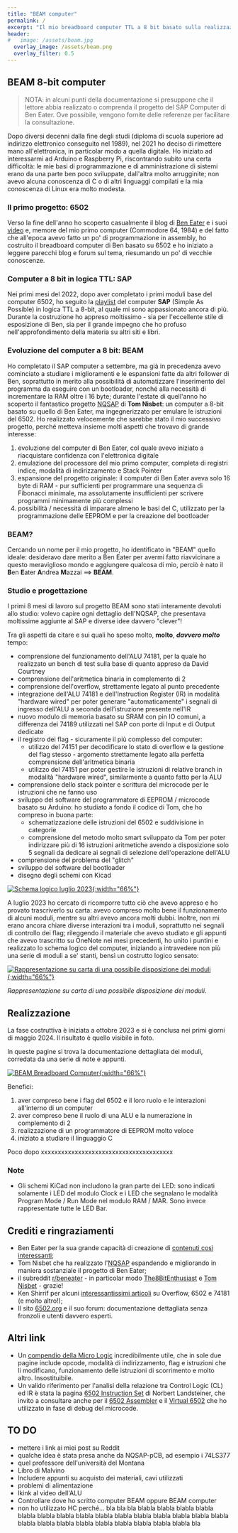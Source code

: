 ```yaml
---
title: "BEAM computer"
permalink: /
excerpt: "Il mio breadboard computer TTL a 8 bit basato sulla realizzazione di Ben Eater e sui miglioramenti di Tom Nisbet"
header:
#   image: /assets/beam.jpg
  overlay_image: /assets/beam.png
  overlay_filter: 0.5
---
```

## BEAM 8-bit computer

<!-- TLDR: vai subito alla [documentazione del BEAM 8-bit computer](https://andreamazzai.github.io/beam/) su GitHub Pages -->

>NOTA: in alcuni punti della documentazione si presuppone che il lettore abbia realizzato o comprenda il progetto del SAP Computer di Ben Eater. Ove possibile, vengono fornite delle referenze per facilitare la consultazione.

Dopo diversi decenni dalla fine degli studi (diploma di scuola superiore ad indirizzo elettronico conseguito nel 1989), nel 2021 ho deciso di rimettere mano all'elettronica, in particolar modo a quella digitale. Ho iniziato ad interessarmi ad Arduino e Raspberry Pi, riscontrando subito una certa difficoltà: le mie basi di programmazione e di amministrazione di sistemi erano da una parte ben poco sviluppate, dall'altra molto arrugginite; non avevo alcuna conoscenza di C o di altri linguaggi compilati e la mia conoscenza di Linux era molto modesta.

### Il primo progetto: 6502

Verso la fine dell'anno ho scoperto casualmente il blog di [Ben Eater](https://eater.net/) e i suoi [video](https://www.youtube.com/@BenEater/playlists) e, memore del mio primo computer (Commodore 64, 1984) e del fatto che all'epoca avevo fatto un po' di programmazione in assembly, ho costruito il breadboard computer di Ben basato su 6502 e ho iniziato a leggere parecchi blog e forum sul tema, riesumando un po' di vecchie conoscenze.

### Computer a 8 bit in logica TTL: SAP

Nei primi mesi del 2022, dopo aver completato i primi moduli base del computer 6502, ho seguito la [playlist](https://www.youtube.com/playlist?list=PLowKtXNTBypGqImE405J2565dvjafglHU) del computer **SAP** (Simple As Possible) in logica TTL a 8-bit, al quale mi sono appassionato ancora di più. Durante la costruzione ho appreso moltissimo - sia per l'eccellente stile di esposizione di Ben, sia per il grande impegno che ho profuso nell'approfondimento della materia su altri siti e libri.

### Evoluzione del computer a 8 bit: BEAM

Ho completato il SAP computer a settembre, ma già in precedenza avevo cominciato a studiare i miglioramenti e le espansioni fatte da altri follower di Ben, soprattutto in merito alla possibilità di automatizzare l'inserimento del programma da eseguire con un bootloader, nonché alla necessità di incrementare la RAM oltre i 16 byte; durante l'estate di quell'anno ho scoperto il fantastico progetto [NQSAP](https://tomnisbet.github.io/nqsap/) di **Tom Nisbet**: un computer a 8-bit basato su quello di Ben Eater, ma ingegnerizzato per emulare le istruzioni del 6502. Ho realizzato velocemente che sarebbe stato il mio successivo progetto, perché metteva insieme molti aspetti che trovavo di grande interesse:

1. evoluzione del computer di Ben Eater, col quale avevo iniziato a riacquistare confidenza con l'elettronica digitale
2. emulazione del processore del mio primo computer, completa di registri indice, modalità di indirizzamento e Stack Pointer
3. espansione del progetto originale: il computer di Ben Eater aveva solo 16 byte di RAM - pur sufficienti per programmare una sequenza di Fibonacci minimale, ma assolutamente insufficienti per scrivere programmi minimamente più complessi
4. possibilità / necessità di imparare almeno le basi del C, utilizzato per la programmazione delle EEPROM e per la creazione del bootloader

### BEAM?

Cercando un nome per il mio progetto, ho identificato in "BEAM" quello ideale: desideravo dare merito a Ben Eater per avermi fatto riavvicinare a questo meraviglioso mondo e aggiungere qualcosa di mio, perciò è nato il **B**en **E**ater **A**ndrea **M**azzai ==> **BEAM**.

### Studio e progettazione

I primi 8 mesi di lavoro sul progetto BEAM sono stati interamente devoluti allo studio: volevo capire ogni dettaglio dell'NQSAP, che presentava moltissime aggiunte al SAP e diverse idee davvero "clever"!

Tra gli aspetti da citare e sui quali ho speso molto, **molto**, ***davvero molto*** tempo:

- comprensione del funzionamento dell'ALU 74181, per la quale ho realizzato un bench di test sulla base di quanto appreso da David Courtney
- comprensione dell'aritmetica binaria in complemento di 2
- comprensione dell'overflow, strettamente legato al punto precedente
- integrazione dell'ALU 74181 e dell'Instruction Register (IR) in modalità "hardware wired" per poter generare "automaticamente" i segnali di ingresso dell'ALU a seconda dell'istruzione presente nell'IR
- nuovo modulo di memoria basato su SRAM con pin IO comuni, a differenza dei 74189 utilizzati nel SAP con porte di Input e di Output dedicate
- il registro dei flag - sicuramente il più complesso del computer:
  - utilizzo del 74151 per decodificare lo stato di overflow e la gestione del flag stesso - argomento strettamente legato alla perfetta comprensione dell'aritmetica binaria
  - utilizzo del 74151 per poter gestire le istruzioni di relative branch in modalità "hardware wired", similarmente a quanto fatto per la ALU
- comprensione dello stack pointer e scrittura del microcode per le istruzioni che ne fanno uso
- sviluppo del software del programmatore di EEPROM / microcode basato su Arduino: ho studiato a fondo il codice di Tom, che ho compreso in buona parte:
  - schematizzazione delle istruzioni del 6502 e suddivisione in categorie
  - comprensione del metodo molto smart sviluppato da Tom per poter indirizzare più di 16 istruzioni aritmetiche avendo a disposizione solo 5 segnali da dedicare ai segnali di selezione dell'operazione dell'ALU
- comprensione del problema del "glitch"
- sviluppo del software del bootloader
- disegno degli schemi con Kicad

[![Schema logico luglio 2023](assets/hand-drawn-logic.jpg "Schema logico luglio 2023"){:width="66%"}](assets/hand-drawn-logic.jpg)

A luglio 2023 ho cercato di ricomporre tutto ciò che avevo appreso e ho provato trascriverlo su carta: avevo compreso molto bene il funzionamento di alcuni moduli, mentre su altri avevo ancora molti dubbi. Inoltre, non mi erano ancora chiare diverse interazioni tra i moduli, soprattutto nei segnali di controllo dei flag; rileggendo il materiale che avevo studiato e gli appunti che avevo trascritto su OneNote nei mesi precedenti, ho unito i puntini e realizzato lo schema logico del computer, iniziando a intravedere non più una serie di moduli a se' stanti, bensì un costrutto logico sensato:

[![Rappresentazione su carta di una possibile disposizione dei moduli](assets/beam-paper-breadboards.png "Rappresentazione su carta di una possibile disposizione dei moduli"){:width="66%"}](assets/beam-paper-breadboards.png)

*Rappresentazione su carta di una possibile disposizione dei moduli.*

## Realizzazione

La fase costruttiva è iniziata a ottobre 2023 e si è conclusa nei primi giorni di maggio 2024. Il risultato è quello visibile in foto.

In queste pagine si trova la documentazione dettagliata dei moduli, corredata da una serie di note e appunti.

[![BEAM Breadboard Computer](assets/beam.png "BEAM breadboard computer"){:width="66%"}](assets/beam.png)

Benefici:

1. aver compreso bene i flag del 6502 e il loro ruolo e le interazioni all'interno di un computer
2. aver compreso bene il ruolo di una ALU e la numerazione in complemento di 2
3. realizzazione di un programmatore di EEPROM molto veloce
4. iniziato a studiare il linguaggio C

Poco dopo xxxxxxxxxxxxxxxxxxxxxxxxxxxxxxxxxxxxxxx

### Note

- Gli schemi KiCad non includono la gran parte dei LED: sono indicati solamente i LED del modulo Clock e i LED che segnalano le modalità Program Mode / Run Mode nel modulo RAM / MAR. Sono invece rappresentate tutte le LED Bar.

## Crediti e ringraziamenti

- Ben Eater per la sua grande capacità di creazione di [contenuti così interessanti](https://www.youtube.com/@BenEater/playlists/);
- Tom Nisbet che ha realizzato l'[NQSAP](https://https://tomnisbet.github.io/nqsap/) espandendo e migliorando in maniera sostanziale il progetto di Ben Eater;
- il subreddit [r/beneater](https://www.reddit.com/r/beneater/) - in particolar modo [The8BitEnthusiast](https://www.reddit.com/user/The8BitEnthusiast/) e [Tom Nisbet](https://www.reddit.com/user/nib85/) - grazie!
- Ken Shirrif per alcuni [interessantissimi articoli](https://www.righto.com/) su Overflow, 6502 e 74181 (e molto altro!);
- Il sito [6502.org](http://6502.org) e il suo forum: documentazione dettagliata senza fronzoli e utenti davvero esperti.

## Altri link

- Un [compendio della Micro Logic](https://www.atarimania.com/documents/6502%20(65xx)%20Microprocessor%20Instant%20Reference%20Card.pdf) incredibilmente utile, che in sole due pagine include opcode, modalità di indirizzamento, flag e istruzioni che li modificano, funzionamento delle istruzioni di scorrimento e molto altro. Insostituibile.
- Un valido riferimento per l'analisi della relazione tra Control Logic (CL) ed IR è stata la pagina [6502 Instruction Set](https://www.masswerk.at/6502/6502_instruction_set.html) di Norbert Landsteiner, che invito a consultare anche per il [6502 Assembler](https://www.masswerk.at/6502/assembler.html) e il [Virtual 6502](https://www.masswerk.at/6502/) che ho utilizzato in fase di debug del microcode.

## TO DO

- mettere i link ai miei post su Reddit
- qualche idea è stata presa anche da NQSAP-pCB, ad esempio i 74LS377
- quel professore dell'università del Montana
- Libro di Malvino
- Includere appunti su acquisto dei materiali, cavi utilizzati
- problemi di alimentazione
- lkink al video dell'ALU
- Controllare dove ho scritto computer BEAM oppure BEAM computer
- non ho utilizzato HC perché... bla bla bla blabla blabla blabla blabla blabla blabla blabla blabla blabla blabla blabla blabla blabla blabla blabla blabla blabla blabla blabla blabla blabla blabla blabla blabla bla